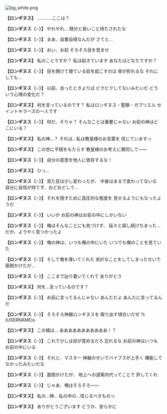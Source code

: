 
![bg_white.png](../images/backgrounds/bg_white.png)

**【ロンギヌス】**
…………ここは？

**【ロンギヌス（♂）】**
やれやれ…
随分と長いこと待たされたな

**【ロンギヌス（♂）】**
まあ、自業自得なんだが
さてと…

**【ロンギヌス（♂）】**
おい、お前
そろそろ目を覚ませ

**【ロンギヌス】**
私のことですか？
私は起きています
あなたはどなたですか？

**【ロンギヌス（♂）】**
目を開けて寝ている奴を起こすのは
骨が折れるな
それにしても…

**【ロンギヌス（♂）】**
以前、会ったときよりは
ビクビクしてないみたいだ
どういう心境の変化だ？

**【ロンギヌス】**
何を言っているのです？
私はロンギヌス・聖鎖・ガブリエル
セイントキラーズの一人です

**【ロンギヌス（♂）】**
何だ、そりゃ？
そんなことは重要じゃない
お前の神はどこにいる？

**【ロンギヌス】**
私の神…？
それは…私は教皇様のお言葉を
信じていますっ

**【ロンギヌス】**
この世に平穏をもたらす
教皇様のお考えに賛同して――

**【ロンギヌス（♂）】**
自分の意思を他人に依存するな！

**【ロンギヌス】**
ひっ…

**【ロンギヌス（♂）】**
見た目は少し変わったが、
中身はまるで変わってないな
自分に自信が持てず、おどおどして…

**【ロンギヌス（♂）】**
それを隠すために高圧的な態度を
見せるようにもなったようだ

**【ロンギヌス（♂）】**
いいか
お前の神はお前の中にしかいない

**【ロンギヌス（♂）】**
俺はそんなことにも気づけず、
延々と探し続けちまった…
だが、ようやく見つかったよ

**【ロンギヌス（♂）】**
俺の神は、いつも俺の中にいた
いつでも俺のことを見ていた

**【ロンギヌス（♂）】**
そして俺を導いてくれた
余計なことをしてしまったせいで
面倒かけたが…

**【ロンギヌス（♂）】**
ここまで辿り着いてくれて
ありがとう

**【ロンギヌス】**
何を…言っているのです？

**【ロンギヌス（♂）】**
お前に言ってるんじゃない
あんただよ
あんたに言ってるんだ

**【ロンギヌス（♂）】**
そろそろ神器ロンギヌスを
取り出す頃合いだぜ
%(USERNAME)s

**【ロンギヌス】**
この槍は…
あああああああああああ！？

**【ロンギヌス（♂）】**
これで少しは目が覚めるだろ
忘れるな
お前の神はいつもお前の中にいる

**【ロンギヌス（♂）】**
それと、マスター
神器のせいでバイブスが上手く
機能してなかったみたいだな

**【ロンギヌス（♂）】**
面倒かけたが、
地上への道案内代ってことで
許してくれ

**【ロンギヌス（♂）】**
じゃあ、俺はそろそろ――

**【ロンギヌス】**
私の…神…
私の中の…信じるべきものっ

**【ロンギヌス】**
ありがとうございます
どうか、安らかに